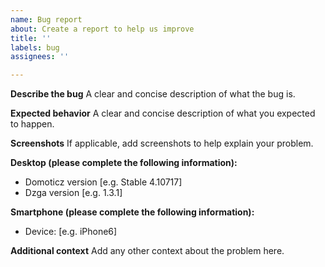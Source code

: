 ```yaml
---
name: Bug report
about: Create a report to help us improve
title: ''
labels: bug
assignees: ''

---
```


**Describe the bug**
A clear and concise description of what the bug is.

**Expected behavior**
A clear and concise description of what you expected to happen.

**Screenshots**
If applicable, add screenshots to help explain your problem.

**Desktop (please complete the following information):**
 - Domoticz version [e.g. Stable 4.10717]
 - Dzga version [e.g. 1.3.1]

**Smartphone (please complete the following information):**
 - Device: [e.g. iPhone6]

**Additional context**
Add any other context about the problem here.
